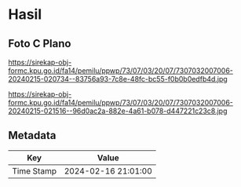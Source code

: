 # Hasil

## Foto C Plano

https://sirekap-obj-formc.kpu.go.id/fa14/pemilu/ppwp/73/07/03/20/07/7307032007006-20240215-020734--83756a93-7c8e-48fc-bc55-f0b0b0edfb4d.jpg

https://sirekap-obj-formc.kpu.go.id/fa14/pemilu/ppwp/73/07/03/20/07/7307032007006-20240215-021516--96d0ac2a-882e-4a61-b078-d447221c23c8.jpg


## Metadata

| Key        | Value               |
| ---------- | ------------------- |
| Time Stamp | 2024-02-16 21:01:00 |



